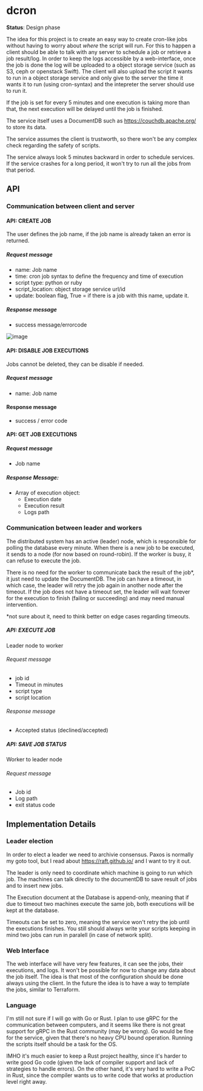 # dcron
**Status**: Design phase

The idea for this project is to create an easy way to create cron-like jobs without having to worry about *where* the script will run. For this to happen a client should be able to talk with any server to schedule a job or retrieve a job result/log. In order to keep the logs accessible by a web-interface, once the job is done 
the log will be uploaded to a object storage service (such as S3, ceph or openstack Swift). The client will also upload the script it wants to run in a object storage service and only give to the server the time it wants it to run (using cron-syntax) and the intepreter the server should use to run it.

If the job is set for every 5 minutes and one execution is taking more than that, the next execution will be delayed until the job is finished.

The service itself uses a DocumentDB such as https://couchdb.apache.org/ to store its data.

The service assumes the client is trustworth, so there won't be any complex check regarding the safety of scripts.

The service always look 5 minutes backward in order to schedule services. If the service crashes for a long period, it won't try to run all the jobs from that period.

## API

### Communication between client and server
#### API: CREATE JOB

The user defines the job name, if the job name is already taken an error is returned.

##### Request message
- name: Job name
- time: cron job syntax to define the frequency and time of execution
- script type: python or ruby
- script_location: object storage service url/id
- update: boolean flag, True = if there is a job with this name, update it.
##### Response message
- success message/errorcode

![image](https://user-images.githubusercontent.com/266034/144726107-04c863f3-28c0-402a-8e24-fd6147de3db7.png)


#### API: DISABLE JOB EXECUTIONS

Jobs cannot be deleted, they can be disable if needed.

##### Request message
- name: Job name

#### Response message
- success / error code

#### API: GET JOB EXECUTIONS
##### Request message
- Job name
##### Response Message:
- Array of execution object:
    -  Execution date
    -  Execution result
    -  Logs path

### Communication between leader and workers

The distributed system has an active (leader) node, which is responsible for polling the database every minute. When there is a new job to be executed, it sends to a node (for now based on round-robin). If the worker is busy, it can refuse to execute the job.

There is no need for the worker to communicate back the result of the job*, it just need to update the DocumentDB. The job can have a timeout, in which case, the leader will retry the job again in another node after the timeout. If the job does not have a timeout set, the leader will wait forever for the execution to finish (failing or succeeding) and may need manual intervention.

*not sure about it, need to think better on edge cases regarding timeouts.

##### API: EXECUTE JOB
Leader node to worker
###### Request message
- job id
- Timeout in minutes
- script type
- script location
###### Response message
- Accepted status (declined/accepted)


##### API: SAVE JOB STATUS
Worker to leader node
###### Request message
- Job id
- Log path
- exit status code

## Implementation Details

### Leader election

In order to elect a leader we need to archivie consensus. Paxos is normally my goto tool, but I read about https://raft.github.io/ and I want to try it out.

The leader is only need to coordinate which machine is going to run which job. The machines can talk directly to the documentDB to save result of jobs and to insert new jobs.

The Execution document at the Database is append-only, meaning that if due to timeout two machines execute the same job, both executions will be kept at the database.

Timeouts can be set to zero, meaning the service won't retry the job until the executions finishes. You still should always write your scripts keeping in mind two jobs can run in paralell (in case of network split).

### Web Interface

The web interface will have very few features, it can see the jobs, their executions, and logs. It won't be possible for now to change any data about the job itself. The idea is that most of the configuration should be done always using the client. In the future the idea is to have a way to template the jobs, similar to Terraform.


### Language

I'm still not sure if I will go with Go or Rust. I plan to use gRPC for the communication between computers, and it seems like there is not great support for gRPC in the Rust community (may be wrong). Go would be fine for the service, given that there's no heavy CPU bound operation. Running the scripts itself should be a task for the OS.

IMHO it's much easier to keep a Rust project healthy, since it's harder to write good Go code (given the lack of compiler support and lack of strategies to handle errors). On the other hand, it's very hard to write a PoC in Rust, since the compiler wants us to write code that works at production level right away.




